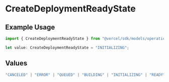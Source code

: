 # CreateDeploymentReadyState

## Example Usage

```typescript
import { CreateDeploymentReadyState } from "@vercel/sdk/models/operations/createdeployment.js";

let value: CreateDeploymentReadyState = "INITIALIZING";
```

## Values

```typescript
"CANCELED" | "ERROR" | "QUEUED" | "BUILDING" | "INITIALIZING" | "READY"
```